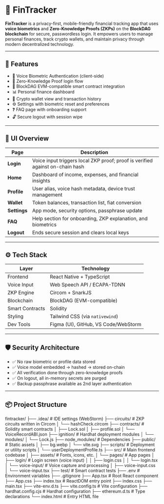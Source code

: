 # 🔐 FinTracker

**FinTracker** is a privacy-first, mobile-friendly financial tracking app that uses **voice biometrics** and **Zero-Knowledge Proofs (ZKPs)** on the **BlockDAG blockchain** for secure, passwordless login. It empowers users to manage personal finances, track crypto wallets, and maintain privacy through modern decentralized technology.

---

## 🚀 Features

- 🎤 Voice Biometric Authentication (client-side)
- 🔐 Zero-Knowledge Proof login flow
- 🔗 BlockDAG EVM-compatible smart contract integration
- 📊 Personal finance dashboard
- 👛 Crypto wallet view and transaction history
- ⚙️ Settings with biometric reset and preferences
- ❓ FAQ page with onboarding support
- 🔓 Secure logout with session wipe

---

## 📱 UI Overview

| Page        | Description |
|-------------|-------------|
| **Login**   | Voice input triggers local ZKP proof; proof is verified against on-chain hash |
| **Home**    | Dashboard of income, expenses, and financial insights |
| **Profile** | User alias, voice hash metadata, device trust management |
| **Wallet**  | Token balances, transaction list, fiat conversion |
| **Settings**| App mode, security options, passphrase update |
| **FAQ**     | Help section for onboarding, ZKP explanation, and biometrics |
| **Logout**  | Ends secure session and clears local keys |

---

## ⚙️ Tech Stack

| Layer       | Technology |
|-------------|------------|
| Frontend    | React Native + TypeScript |
| Voice Input | Web Speech API / ECAPA-TDNN |
| ZKP Engine  | Circom + SnarkJS |
| Blockchain  | BlockDAG (EVM-compatible) |
| Smart Contracts | Solidity |
| Styling     | Tailwind CSS (via `nativewind`) |
| Dev Tools   | Figma (UI), GitHub, VS Code/WebStorm |

---

## 🛡️ Security Architecture

- ✅ No raw biometric or profile data stored
- ✅ Voice model embedded → hashed → stored on-chain
- ✅ All verification done through zero-knowledge proofs
- ✅ On logout, all in-memory secrets are purged
- ✅ Backup passphrase available as 2nd layer authentication

---

## 📦 Project Structure
fintracker/
├── .idea/ # IDE settings (WebStorm)
├── circuits/ # ZKP circuits written in Circom
│ └── hashCheck.circom
├── contracts/ # Solidity smart contracts
│ ├── Lock.sol
│ ├── profile.sol
│ └── VoiceRecordABI.json
├── ignition/ # Hardhat deployment modules
│ └── modules/
│ └── Lock.js
├── node_modules/ # Dependencies
├── public/ # Static assets
│ ├── bg.webp
│ └── vite.svg
├── scripts/ # Deployment or utility scripts
│ └── userDeploymentProfile.ts
├── src/ # Main frontend codebase
│ ├── assets/ # Fonts, icons, etc.
│ └── pages/ # App pages
│ ├── login/ # Login screen (voice input)
│ │ ├── login.css
│ │ └── login.tsx
│ └── voice-input/ # Voice capture and processing
│ ├── voice-input.css
│ └── voice-input.tsx
├── test/ # Smart contract tests
├── .env # Environment variables
├── .gitignore
├── App.tsx # Root React component
├── App.css
├── index.tsx # ReactDOM entry point
├── index.css
├── main.tsx
├── vite-env.d.ts
├── vite.config.ts # Vite configuration
├── hardhat.config.cjs # Hardhat configuration
├── ethereum.d.ts # Type declarations
└── index.html # Entry HTML file


